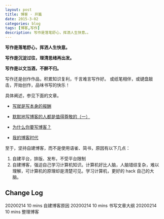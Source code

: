 ```yaml
---
layout: post
title: 博客 · 开篇
date: 2015-3-02
categories: blog
tags: [博客,写作]
description: 写作是落笔舒心，挥洒人生快意。。
---
```


**写作是落笔舒心，挥洒人生快意。**

**写作是沉淀过往，理清思绪再出发。**

**写作是以文当酒，不醉不归。**

写作还是创作作品，积累知识复利，千言难言写作好。
或纸笔相伴，或键盘敲击，开始创作，品味书写的快乐！

具体阐述，参见下面的文章。

- [写就是写本身的报酬](https://www.cnfeat.com/blog/2015/09/15/what-i-give-is-what-i-get/)

- [默默地写博客的人都是值得尊敬的（一）](https://www.cnfeat.com/blog/2015/04/06/bloger-introduce-1/)

- [为什么你要写博客？](https://www.cnfeat.com/blog/2014/05/03/why-blog/)

- [我的博客时代](https://www.cnfeat.com/blog/2014/05/02/blog-time/)

至于，坚持自建博客，而不是使用语雀、简书，原因有以下几点：

1. 自建平台，排版、发布，不受平台限制
2. 自建博客，强迫自己学习计算机知识。计算机好比人脑，人脑错综复杂，难以理解，可计算机的原理却是清楚可见。学习计算机，更好的 hack 自己的大脑。

## Change Log

20200214 10 mins 自建博客原因
20200214 10 mins 书写文章大纲
20200214 10 mins 整理博客
